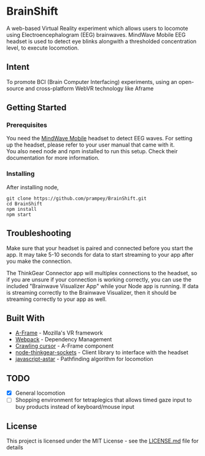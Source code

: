 # BrainShift
A web-based Virtual Reality experiment which allows users to locomote using Electroencephalogram (EEG) brainwaves.
MindWave Mobile EEG headset is used to detect eye blinks alongwith a thresholded concentration
level, to execute locomotion.

## Intent
To promote BCI (Brain Computer Interfacing) experiments, using an open-source and cross-platform WebVR technology like Aframe

## Getting Started

### Prerequisites

You need the [MindWave Mobile](https://store.neurosky.com/pages/mindwave) headset to detect EEG waves. For setting up the headset, please refer to your user manual that came with it.  
You also need node and npm installed to run this setup. Check their documentation for more information.

### Installing

After installing node, 

```
git clone https://github.com/prampey/BrainShift.git
cd BrainShift
npm install 
npm start
```

## Troubleshooting

Make sure that your headset is paired and connected before you start the app. It may take 5-10 seconds for data to start streaming to your app after you make the connection.  
  
The ThinkGear Connector app will multiplex connections to the headset, so if you are unsure if your connection is working correctly, you can use the included "Brainwave Visualizer App" while your Node app is running. If data is streaming correctly to the Brainwave Visualizer, then it should be streaming correctly to your app as well.

## Built With

* [A-Frame](https://aframe.io/) - Mozilla's VR framework
* [Webpack](https://webpack.github.io/) - Dependency Management
* [Crawling cursor](https://github.com/jujunjun110/aframe-crawling-cursor) - A-Frame component
* [node-thinkgear-sockets](https://github.com/afiedler/node-thinkgear-sockets) - Client library to interface with the headset
* [javascript-astar](https://github.com/bgrins/javascript-astar) - Pathfinding algorithm for locomotion

## TODO

- [x] General locomotion
- [ ] Shopping environment for tetraplegics that allows timed gaze input to buy products instead of keyboard/mouse input

## License
This project is licensed under the MIT License - see the [LICENSE.md](LICENSE.md) file for details



